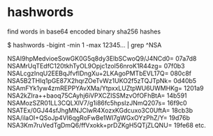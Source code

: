 # hashwords
find words in base64 encoded binary sha256 hashes

$ hashwords -bigint -min 1 -max 12345... | grep ^NSA

NSAI9hpMedvioeSowGK0G5q8dy3ElbSCwoQ9/J4NCd0= 07a7d8
NSAMrUqTEdfC120tkhTyOL9Opjc1zoI56nroK1R44zg= 07f0b3
NSALcgzInqU2EEBqJfvfIDngXu+2LKAgoPMTbEVL17Q= 080c8f
NSA5B2THIq1pGE87X2hqrZOeTvWz1UKO2f5zTQJTpNk= 0d40b5
NSAmFYk1yw4zmREPPYAvXMa/YtpxxLUZtpWU6UWMHKg= 1201a9
NSA2kZIra++baoq75CAyhj6iVPXCZISSMzvOfOFhBtA= 14b591
NSAMozSZR01LL3CQLXlV7/g1i86fc5hpsIzJNmQ207s= 16f9c0
NSATEx/0GJ44sfJhgMNJClwR4XozxKGdcuxo3C0UftA= 18cb3b
NSA/ilaOI+QSoJp4VI6qgRoFwBe1WI7gWGxOYzPhZ/Y= 19d76b
NSA3Km7ruVedTgDmQ6/ffVxokk+prDZKgH5QTjZLQNU= 19fe68
etc.
